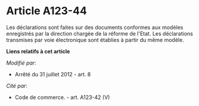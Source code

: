 # Article A123-44

Les déclarations sont faites   sur des documents conformes aux modèles enregistrés par la direction chargée de la réforme de
l'Etat. Les déclarations transmises par voie électronique sont établies à partir du même modèle.

**Liens relatifs à cet article**

_Modifié par_:

  - Arrêté du 31 juillet 2012 - art. 8

_Cité par_:

  - Code de commerce. - art. A123-42 (V)
